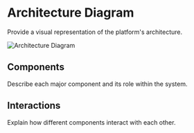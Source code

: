 # Architecture Diagram

Provide a visual representation of the platform's architecture.

![Architecture Diagram](../images/architecture_diagram.png)

## Components

Describe each major component and its role within the system.

## Interactions

Explain how different components interact with each other.

